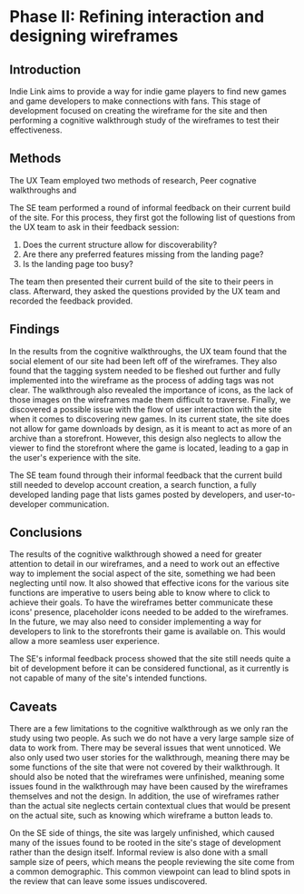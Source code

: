 # Phase II: Refining interaction and designing wireframes

## Introduction

Indie Link aims to provide a way for indie game players to find new games and game developers to make connections with fans. This stage of development focused on creating the wireframe for the site and then performing a cognitive walkthrough study of the wireframes to test their effectiveness. 

## Methods

The UX Team employed two methods of research, Peer cognative walkthroughs and 

The SE team performed a round of informal feedback on their current build of the site. For this process, they first got the following list of questions from the UX team to ask in their feedback session: 
1. Does the current structure allow for discoverability?
2. Are there any preferred features missing from the landing page?
3. Is the landing page too busy?

The team then presented their current build of the site to their peers in class. Afterward, they asked the questions provided by the UX team and recorded the feedback provided. 

## Findings

In the results from the cognitive walkthroughs, the UX team found that the social element of our site had been left off of the wireframes. They also found that the tagging system needed to be fleshed out further and fully implemented into the wireframe as the process of adding tags was not clear. The walkthrough also revealed the importance of icons, as the lack of those images on the wireframes made them difficult to traverse. Finally, we discovered a possible issue with the flow of user interaction with the site when it comes to discovering new games. In its current state, the site does not allow for game downloads by design, as it is meant to act as more of an archive than a storefront. However, this design also neglects to allow the viewer to find the storefront where the game is located, leading to a gap in the user's experience with the site. 

The SE team found through their informal feedback that the current build still needed to develop account creation, a search function, a fully developed landing page that lists games posted by developers, and user-to-developer communication.

## Conclusions

The results of the cognitive walkthrough showed a need for greater attention to detail in our wireframes, and a need to work out an effective way to implement the social aspect of the site, something we had been neglecting until now. It also showed that effective icons for the various site functions are imperative to users being able to know where to click to achieve their goals. To have the wireframes better communicate these icons' presence, placeholder icons needed to be added to the wireframes. In the future, we may also need to consider implementing a way for developers to link to the storefronts their game is available on. This would allow a more seamless user experience.

The SE's informal feedback process showed that the site still needs quite a bit of development before it can be considered functional, as it currently is not capable of many of the site's intended functions. 

## Caveats

There are a few limitations to the cognitive walkthrough as we only ran the study using two people. As such we do not have a very large sample size of data to work from. There may be several issues that went unnoticed. We also only used two user stories for the walkthrough, meaning there may be some functions of the site that were not covered by their walkthrough. It should also be noted that the wireframes were unfinished, meaning some issues found in the walkthrough may have been caused by the wireframes themselves and not the design. In addition, the use of wireframes rather than the actual site neglects certain contextual clues that would be present on the actual site, such as knowing which wireframe a button leads to.  

On the SE side of things, the site was largely unfinished, which caused many of the issues found to be rooted in the site's stage of development rather than the design itself. Informal review is also done with a small sample size of peers, which means the people reviewing the site come from a common demographic. This common viewpoint can lead to blind spots in the review that can leave some issues undiscovered. 
